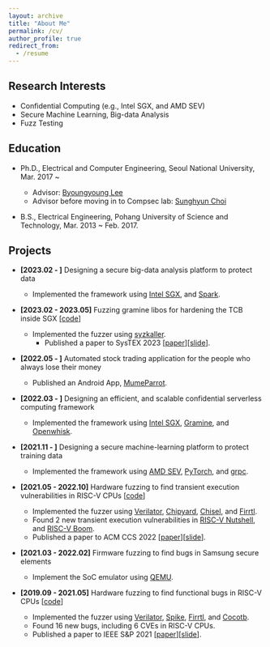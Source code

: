 ```yaml
---
layout: archive
title: "About Me"
permalink: /cv/
author_profile: true
redirect_from:
  - /resume
---
```


## Research Interests

* Confidential Computing (e.g., Intel SGX, and AMD SEV)
* Secure Machine Learning, Big-data Analysis
* Fuzz Testing

## Education

* Ph.D., Electrical and Computer Engineering, Seoul National University, Mar. 2017 ~
  * Advisor: [Byoungyoung Lee](https://lifeasageek.github.io/)
  * Advisor before moving in to Compsec lab: [Sunghyun Choi](https://kr.linkedin.com/in/sunghyun-choi-b20268)

* B.S., Electrical Engineering, Pohang University of Science and Technology, Mar. 2013 ~ Feb. 2017.

## Projects

* **[2023.02 - ]** Designing a secure big-data analysis platform to protect data
  * Implemented the framework using [Intel SGX](https://github.com/intel/linux-sgx), and [Spark](https://github.com/apache/spark).

* **[2023.02 - 2023.05]** Fuzzing gramine libos for hardening the TCB inside SGX [[code](https://github.com/JaewonHur/syzkaller)]
  * Implemented the fuzzer using [syzkaller](https://github.com/google/syzkaller).
    * Published a paper to SysTEX 2023 [[paper](https://jaewonhur.github.io/files/jwhur-graminer.pdf)][[slide](https://jaewonhur.github.io/files/jwhur-graminer-slides.pdf)].

* **[2022.05 - ]** Automated stock trading application for the people who always lose their money
  * Published an Android App, [MumeParrot](https://play.google.com/store/apps/details?id=com.mumemume.mumeparrot).

* **[2022.03 - ]** Designing an efficient, and scalable confidential serverless computing framework
  * Implemented the framework using [Intel SGX](https://github.com/intel/linux-sgx), [Gramine](https://github.com/gramineproject/gramine), and [Openwhisk](https://github.com/apache/openwhisk).

* **[2021.11 - ]** Designing a secure machine-learning platform to protect training data
  * Implemented the framework using [AMD SEV](https://github.com/AMDESE/AMDSEV), [PyTorch](https://github.com/pytorch/pytorch), and [grpc](https://github.com/grpc).

* **[2021.05 - 2022.10]** Hardware fuzzing to find transient execution vulnerabilities in RISC-V CPUs [[code](https://github.com/compsec-snu/specdoctor)]
  * Implemented the fuzzer using [Verilator](https://github.com/verilator/verilator), [Chipyard](https://github.com/ucb-bar/chipyard), [Chisel](https://github.com/chipsalliance/chisel3), and [Firrtl](https://github.com/chipsalliance/firrtl).
  * Found 2 new transient execution vulnerabilities in [RISC-V Nutshell](https://github.com/OSCPU/NutShell), and [RISC-V Boom](https://github.com/riscv-boom/riscv-boom).
  * Published a paper to ACM CCS 2022 [[paper](https://jaewonhur.github.io/files/jwhur-specdoctor.pdf)][[slide](https://jaewonhur.github.io/files/jwhur-specdoctor-slides.pdf)].

* **[2021.03 - 2022.02]** Firmware fuzzing to find bugs in Samsung secure elements
  * Implement the SoC emulator using [QEMU](https://github.com/qemu/qemu).
  
* **[2019.09 - 2021.05]** Hardware fuzzing to find functional bugs in RISC-V CPUs [[code](https://github.com/compsec-snu/difuzz-rtl)]
  * Implemented the fuzzer using [Verilator](https://github.com/verilator/verilator), [Spike](https://github.com/riscv-software-src/riscv-isa-sim), [Firrtl](https://github.com/chipsalliance/firrtl), and [Cocotb](https://github.com/cocotb/cocotb).
  * Found 16 new bugs, including 6 CVEs in RISC-V CPUs.
  * Published a paper to IEEE S&P 2021 [[paper](https://jaeownhur.github.io/files/jwhur-difuzzrtl.pdf)][[slide](https://jaewonhur.github.io/files/jwhur-difuzzrtl-slides.pdf)].

